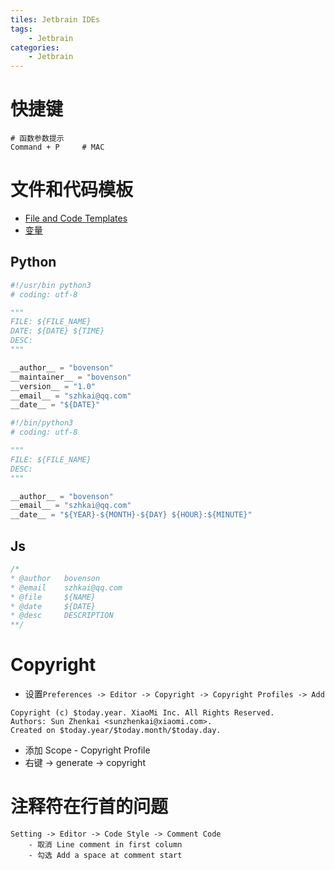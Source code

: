 ```yaml
---
tiles: Jetbrain IDEs
tags:
	- Jetbrain
categories:
	- Jetbrain
---
```


# 快捷键

```shell
# 函数参数提示
Command + P		# MAC
```

# 文件和代码模板

- [File and Code Templates](https://www.jetbrains.com/help/idea/file-and-code-templates.html)
- [变量](https://www.jetbrains.com/help/webstorm/file-template-variables.html)

## Python

```python
#!/usr/bin python3
# coding: utf-8

"""
FILE: ${FILE_NAME}
DATE: ${DATE} ${TIME}
DESC: 
"""

__author__ = "bovenson"
__maintainer__ = "bovenson"
__version__ = "1.0"
__email__ = "szhkai@qq.com"
__date__ = "${DATE}"
```



```python
#!/bin/python3
# coding: utf-8

"""
FILE: ${FILE_NAME}
DESC: 
"""

__author__ = "bovenson"
__email__ = "szhkai@qq.com"
__date__ = "${YEAR}-${MONTH}-${DAY} ${HOUR}:${MINUTE}"
```

## Js

```javascript
/*
* @author   bovenson
* @email    szhkai@qq.com
* @file     ${NAME}
* @date     ${DATE}
* @desc     DESCRIPTION
**/
```

# Copyright

- 设置`Preferences -> Editor -> Copyright -> Copyright Profiles -> Add`

```shell
Copyright (c) $today.year. XiaoMi Inc. All Rights Reserved.
Authors: Sun Zhenkai <sunzhenkai@xiaomi.com>.
Created on $today.year/$today.month/$today.day.
```

- 添加 Scope - Copyright Profile
- 右键 -> generate -> copyright

# 注释符在行首的问题

```shell
Setting -> Editor -> Code Style -> Comment Code
	- 取消 Line comment in first column
	- 勾选 Add a space at comment start 
```

